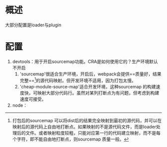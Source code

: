 # 概述
大部分配置是loader与plugin
# 配置
1. devtools：用于开启sourcemap功能。CRA是如何使用它的？生产环境默认不开启
	1. 'sourcemap'很适合生产环境，开启后，webpack会提供==质量好，结果完整==[^1]的源代码映射。但开发环境不适用，因为打包太慢。
	2. 'cheap-module-source-map'适合开发环境，这种sourcemap 的构建速度快，可映射大部分代码行。虽然对某列打断点为有问题，但考虑到构建速度可接受。
2. node：

[^1]: 打包后的sourcemap 可以将dist后的结果完全映射到最初的源代码，并可以在映射后的源代码上自由地打断点。如果映射的不是源代码文件，而是loader处理后的文件。或者映射粒度较粗，只能对应第一行的代码建立映射，而不是每个字符，即不能自由地打断点，则sourcemap 质量一般。
